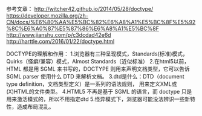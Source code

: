 参考文章：
http://witcher42.github.io/2014/05/28/doctype/
https://developer.mozilla.org/zh-CN/docs/%E6%80%AA%E5%BC%82%E6%A8%A1%E5%BC%8F%E5%92%8C%E6%A0%87%E5%87%86%E6%A8%A1%E5%BC%8F
http://www.jianshu.com/p/c3dcdad42e6d
http://harttle.com/2016/01/22/doctype.html

DOCTYPE的理解和作用：
1.浏览器有三种呈现模式，Standards(标准)模式，Quirks（怪癖/兼容）模式，Almost Standards（近似标准）
2.在html5以前，HTML 都是用 SGML 来书写的，DOCTYPE 则用来声明文档类型，它可以告诉 SGML parser 使用什么 DTD 来解析文档。
3.dtd是什么：DTD（document type definition，文档类型定义）是一系列的语法规则， 用来定义XML或(X)HTML的文件类型。
4.HTML5 不再是基于 SGML 的语言，而 doctype 只是用来激活模式的，所以不用指定dtd
5.怪异模式下，浏览器可能没法辨识一些新特性，造成布局混乱。
